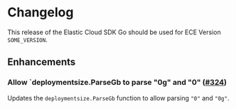 # Changelog

This release of the Elastic Cloud SDK Go should be used for ECE Version `SOME_VERSION`.

## Enhancements

### Allow `deploymentsize.ParseGb to parse "0g" and "0" ([#324](https://something/else/issues/324))

Updates the `deploymentsize.ParseGb` function to allow parsing `"0"` and `"0g"`.


